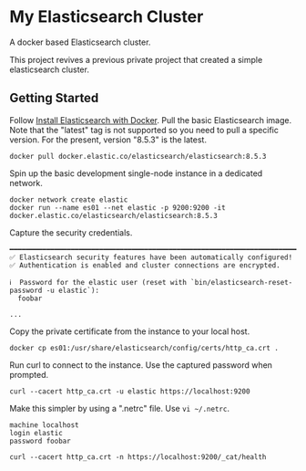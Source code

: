 # My Elasticsearch Cluster
A docker based Elasticsearch cluster.

This project revives a previous private project that created a simple elasticsearch cluster.

## Getting Started

Follow [Install Elasticsearch with Docker](https://www.elastic.co/guide/en/elasticsearch/reference/8.5/docker.html). Pull the basic Elasticsearch image. Note that the "latest" tag is not supported so you need to pull a specific version. For the present, version "8.5.3" is the latest.

```
docker pull docker.elastic.co/elasticsearch/elasticsearch:8.5.3
```

Spin up the basic development single-node instance in a dedicated network.

```
docker network create elastic
docker run --name es01 --net elastic -p 9200:9200 -it docker.elastic.co/elasticsearch/elasticsearch:8.5.3
```

Capture the security credentials.

```
━━━━━━━━━━━━━━━━━━━━━━━━━━━━━━━━━━━━━━━━━━━━━━━━━━━━━━━━━━━━━━━━━━━━━━━━━━━━━━━━
✅ Elasticsearch security features have been automatically configured!
✅ Authentication is enabled and cluster connections are encrypted.

ℹ️  Password for the elastic user (reset with `bin/elasticsearch-reset-password -u elastic`):
  foobar

...
```

Copy the private certificate from the instance to your local host.

```
docker cp es01:/usr/share/elasticsearch/config/certs/http_ca.crt .
```

Run curl to connect to the instance. Use the captured password when prompted.

```
curl --cacert http_ca.crt -u elastic https://localhost:9200
```

Make this simpler by using a ".netrc" file. Use ``vi ~/.netrc``.

```
machine localhost
login elastic
password foobar
```

```
curl --cacert http_ca.crt -n https://localhost:9200/_cat/health
```
